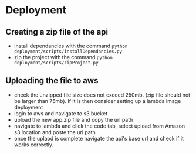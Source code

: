 # Deployment

## Creating a zip file of the api
- install dependancies with the command ```python deployment/scripts/installDependancies.py```
- zip the project with the command ```python deployment/scripts/zipProject.py```

## Uploading the file to aws
- check the unzipped file size does not exceed 250mb. (zip file should not be larger than 75mb). If it is then consider setting up a lambda image deployment 
- login to aws and navigate to s3 bucket
- upload the new app.zip file and copy the url path
- navigate to lambda and click the code tab, select upload from Amazon s3 location and poste the url path
- once the uplaod is complete navigate the api's base url and check if it works correctly.